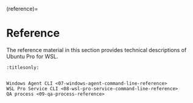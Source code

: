 (reference)=

# Reference

The reference material in this section provides technical descriptions of Ubuntu Pro for WSL.

```{toctree}
:titlesonly:


Windows Agent CLI <07-windows-agent-command-line-reference>
WSL Pro Service CLI <08-wsl-pro-service-command-line-reference>
QA process <09-qa-process-reference>
```
